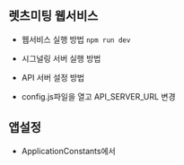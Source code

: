 ## 렛츠미팅 웹서비스
- 웹서비스 실행 방법
`npm run dev`

- 시그널링 서버 실행 방법


- API 서버 설정 방법
- config.js파일을 열고 API_SERVER_URL 변경

## 앱설정
- ApplicationConstants에서 

